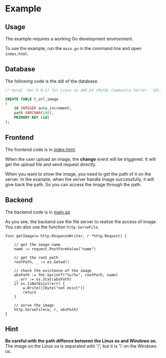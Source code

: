 # Example

## Usage

The example requires a working Go development environment.

To use the example, run the `main.go` in the command line and open `index.html`.

## Database

The following code is the ddl of the database.

```SQL
/* mysql  Ver 8.0.27 for Linux on x86_64 (MySQL Community Server - GPL) */

CREATE TABLE t_url_image
(
    id INTEGER auto_increment,
    path VARCHAR(100),
    PRIMARY KEY (id)
);
```

## Frontend

The frontend code is in [index.html](https://github.com/ChenYuTong10/study-image/blob/master/store/url/index.html).

When the user upload an image, the **change** event will be triggered. It will
get the upload file and send request directly.

When you want to show the image, you need to get the path of it on the server.
In the example, when the server handle image successfully, it will give back the path.
So you can access the image through the path.

## Backend

The backend code is in [main.go](https://github.com/ChenYuTong10/study-image/blob/master/store/url/main.go)

As you see, the backend use the file server to realize the access of image. You can also use the 
function `http.ServeFile`.

```Golang
func getImage(w http.ResponseWriter, r *http.Request) {

    // get the image name
    name := request.PostFormValue("name")

    // get the root path
    rootPath, _ := os.Getwd()

    // check the existence of the image
    absPath := fmt.Sprintf("%v/%v", rootPath, name)
    _, err := os.Stat(absPath)
    if os.IsNotExist(err) {
        w.Write([]byte("not exist"))
        return
    }

    // serve the image
    http.ServeFile(w, r, absPath)
}
```

## Hint

**Be careful with the path diffence between the Linux os and Windows os.**
The image on the Linux os is separated with '/', but it is '\\' on the Windows os.